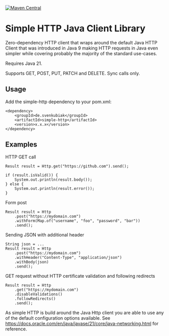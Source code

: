 [![Maven Central](https://maven-badges.herokuapp.com/maven-central/de.svenkubiak/simple-http/badge.svg)](https://mvnrepository.com/artifact/de.svenkubiak/simple-http)

Simple HTTP Java Client Library
================

Zero-dependency HTTP client that wraps around the default Java HTTP Client that was introduced in Java 9 making HTTP requests in Java even simpler while covering probably the majority of the standard use-cases.


Requires Java 21.


Supports GET, POST, PUT, PATCH and DELETE. Sync calls only.

Usage
------------------

Add the simple-http dependency to your pom.xml:

```
<dependency>
    <groupId>de.svenkubiak</groupId>
    <artifactId>simple-http</artifactId>
    <version>x.x.x</version>
</dependency>
```

Examples
------------------

HTTP GET call

```
Result result = Http.get("https://github.com").send();

if (result.isValid()) {
    System.out.println(result.body());
} else {
    System.out.println(result.error());
}
```

Form post

```
Result result = Http
    .post("https://mydomain.com")
    .withForm(Map.of("username", "foo", "password", "bar"))
    .send();
```

Sending JSON with additional header

```
String json = ...
Result result = Http
    .post("https://mydomain.com")
    .withHeader("Content-Type", "application/json")
    .withBody(json)
    .send();
```

GET request without HTTP certificate validation and following redirects

```
Result result = Http
    .get("https://mydomain.com")
    .disableValidations()
    .followRedirects()
    .send();
```

As simple HTTP is build around the Java Http client you are able to use any of the default configuration options available. See https://docs.oracle.com/en/java/javase/21/core/java-networking.html for reference.